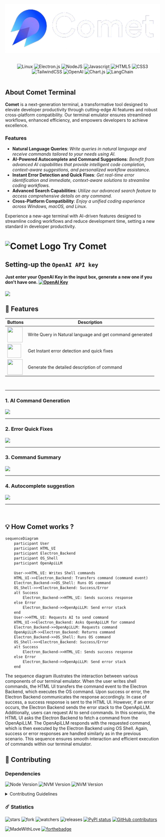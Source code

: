 <div align="center">
<a href="">
    <img alt="comet" src="assets/comet-logo.png" height=160 width=550>
</a>
</div>

<br/>
<div>
<div align="center">

![Linux](https://img.shields.io/badge/Linux-FCC624?style-plastic-green&logo=linux&logoColor=black)
![Electron.js](https://img.shields.io/badge/Electron-191970?style-plastic-green&logo=Electron&logoColor=white)
![NodeJS](https://img.shields.io/badge/node.js-6DA55F?style-plastic-green&logo=node.js&logoColor=white)
![Javascript](https://img.shields.io/badge/JavaScript-323330?style-plastic-green&logo=javascript&logoColor=F7DF1E)
![HTML5](https://img.shields.io/badge/html5-%23E34F26.svg?style-plastic-green&logo=html5&logoColor=white)
![CSS3](https://img.shields.io/badge/css3-%231572B6.svg?style-plastic-green&logo=css3&logoColor=white)
![TailwindCSS](https://img.shields.io/badge/Tailwind_CSS-38B2AC?style-plastic-green&logo=tailwind-css&logoColor=white)
![OpenAI](https://img.shields.io/badge/OpenAI-412991.svg?style-plastic-green&logo=OpenAI&logoColor=white)
![Chart.js](https://img.shields.io/badge/chart.js-F5788D.svg?style-plastic-green&logo=chart.js&logoColor=white)
![LangChain](https://img.shields.io/badge/langchain-purple)
<br/>
<br/>

<!-- ![ElectronJS](https://img.shields.io/badge/Electron-2B2E3A?style-plastic-green&logo=electron&logoColor=9FEAF9)
![Electron.js](https://img.shields.io/badge/Electron-47848F.svg?style-plastic-green&logo=Electron&logoColor=white) -->
<!--
![Javascript](https://img.shields.io/badge/JavaScript-F7DF1E.svg?style-plastic-green&logo=JavaScript&logoColor=black) -->

</div>

</div align="left" >

## About Comet Terminal

**Comet** is a next-generation terminal, a transformative tool designed to elevate developer productivity through cutting-edge AI features and robust cross-platform compatibility. Our terminal emulator ensures streamlined workflows, enhanced efficiency, and empowers developers to achieve excellence.
</br>

### Features

- **Natural Language Queries**: _Write queries in natural language and receive commands tailored to your needs using AI._
- **AI-Powered Autocomplete and Command Suggestions**: _Benefit from advanced AI capabilities that provide intelligent code completion, context-aware suggestions, and personalized workflow assistance._
- **Instant Error Detection and Quick Fixes**: _Get real-time error identification and immediate, context-aware solutions to streamline coding workflows._
- **Advanced Search Capabilities**: _Utilize our advanced search feature to access comprehensive details on any command._
- **Cross-Platform Compatibility**: _Enjoy a unified coding experience across Windows, macOS, and Linux._

Experience a new-age terminal with AI-driven features designed to streamline coding workflows and reduce development time, setting a new standard in developer productivity.

<h1><img src="assets/comet-logo-short.png" alt="Comet Logo" width="25" height="25"> Try Comet</h1>

<!-- `Link to install`
Screenshot of landing page-->

## Setting-up the `OpenAI API key`

<h4>Just enter your OpenAI Key in the input box, generate a new one if you don't have one.        <a href="https://platform.openai.com/api-keys" alt="see here"><img src="https://img.shields.io/badge/API_key-create_new-green?style=plastic&logo=OpenAI&logoColor=white" alt="OpenAI Key"></a></h4>

<img align="center" width="400" src="https://github.com/vedanti-u/comet-terminal/blob/main/screenshots/comet-keypopup.png" />

## 🚀 Features

|  Buttons | Description |
| ------------- | ------------- |
| <img align="center" src="https://github.com/vedanti-u/comet-terminal/blob/main/assets/icon-ai.png" width="50" height="50"/>  | Write Query in Natural language and get command generated  |
| <img align="center" src="https://github.com/vedanti-u/comet-terminal/blob/main/assets/icon-search.png" width="45" height="45"/>   | Get Instant error detection and quick fixes |
| <img align="center" src="https://github.com/vedanti-u/comet-terminal/blob/main/assets/ai-summary-64px.png" width="50" height="50"/>  | Generate the detailed description of command  |
</br>

------

<h3> 1. AI Command Generation</h3>
<img align="center"  src="https://github.com/vedanti-u/comet-terminal/blob/readme-update/screenshots/comet-ai-command.png" />

------

<h3> 2. Error Quick Fixes</h3>
<img align="center"  src="https://github.com/vedanti-u/comet-terminal/blob/readme-update/screenshots/comet-ai-error.png" />

------

<h3> 3. Command Summary</h3>
<img align="center"  src="https://github.com/vedanti-u/comet-terminal/blob/readme-update/screenshots/comet-ai-summary-1.png" />

------

<h3> 4. Autocomplete suggestion</h3>
<img align="center"  src="https://github.com/vedanti-u/comet-terminal/blob/readme-update/screenshots/comet-autosuggestion.png" />

------

</br>

## 💡 How Comet works ?

```mermaid
sequenceDiagram
    participant User
    participant HTML_UI
    participant Electron_Backend
    participant OS_Shell
    participant OpenApiLLM

    User->>HTML_UI: Writes Shell commands
    HTML_UI->>Electron_Backend: Transfers command (command event)
    Electron_Backend->>OS_Shell: Runs OS command
    OS_Shell->>+Electron_Backend: Success/Error
    alt Success
        Electron_Backend->>HTML_UI: Sends success response
    else Error
        Electron_Backend->>OpenApiLLM: Send error stack
    end
    User->>HTML_UI: Requests AI to send command
    HTML_UI->>Electron_Backend: Asks OpenApiLLM for command
    Electron_Backend->>OpenApiLLM: Requests command
    OpenApiLLM->>Electron_Backend: Returns command
    Electron_Backend->>OS_Shell: Runs OS command
    OS_Shell->>+Electron_Backend: Success/Error
    alt Success
        Electron_Backend->>HTML_UI: Sends success response
    else Error
        Electron_Backend->>OpenApiLLM: Send error stack
    end

```

The sequence diagram illustrates the interaction between various components of our terminal emulator. When the user writes shell commands, the HTML UI transfers the command event to the Electron Backend, which executes the OS command. Upon success or error, the Electron Backend communicates the response accordingly. In case of success, a success response is sent to the HTML UI. However, if an error occurs, the Electron Backend sends the error stack to the OpenApiLLM. Additionally, users can request AI to send commands. In this scenario, the HTML UI asks the Electron Backend to fetch a command from the OpenApiLLM. The OpenApiLLM responds with the requested command, which is then executed by the Electron Backend using OS Shell. Again, success or error responses are handled similarly as in the previous scenario. This sequence ensures smooth interaction and efficient execution of commands within our terminal emulator.

## 🤝 Contributing

### Dependencies

![Node Version](https://img.shields.io/badge/node-v20.11.1-blue?style=For-the-badge) ![NVM Version](https://img.shields.io/badge/nvm-v0.39.1-green?style=For-the-badge) ![NVM Version](https://img.shields.io/badge/Electron-v^29.1.4-red?style-plastic&logo=Electron&logoColor=white&style=)

<details close>
  <summary>Contributing Guidelines</summary>

### Fork this repository
<img align="right" width="400" src="https://github.com/vedanti-u/readme-assets/blob/main/fork-the-repo.png" alt="fork this repository" />
<h4>Fork this repository by clicking on the fork button on the top of this page. This will create a copy of this repository in your account.
</h4>

</br>
</br>
</br>
</br>

### Clone the repository

<img align="right" width="300" src="https://github.com/vedanti-u/readme-assets/blob/main/copy-cloning-url.png" alt="fork this repository" />
<img align="right" width="300" src="https://github.com/vedanti-u/readme-assets/blob/main/clone-button.png" />


<h4>Now clone the forked repository to your machine. Go to your GitHub account, open the forked repository, click on the code button and then click the _copy to clipboard_ icon, this is the COPIED_URL.</h4>
</br>
</br>
</br>
</br>
</br>

_Open a terminal and run the following git command:_

```git
git clone "COPIED_URL"
```

e.g : `git clone https://github.com/vedanti-u/db.ai.git`
</br>

---

### Install dependencies

```bash
npm install
```

---

### Create a branch

Change to the repository directory on your computer (if you are not already there):

```bash
$ cd comet-terminal
```

Now create a branch using the `git checkout` command:

```bash
$ git checkout -b new-branch-name
```

e.g : `git checkout -b feature/ai-autocomplete`

**Name your branch according to the feature you are working on :**

e.g : you want to work on creating autocomplete feature, name your branch like `feature/ai-autocomplete`

_(follow this naming convention i.e using "-" in between)_

### _Contribute to Code_

#### :closed_lock_with_key: Create a `.env` File with format

### Create a pull request

  <details>
   <summary>How to create pull request</summary>
  </br>
  Once you have modified an existing file or added a new file to the project of your choice, you can stage it to your local repository, which we can do with the `git add` command. In our example, `filename.md`, we will type the following command.

<code>$ git add filename.md</code>

where filename is the file you have modified or created

If you are looking to add all the files you have modified in a particular directory, you can stage them all with the following command:
`git add .` Or, alternatively, you can type `git add -all` for all new files to be staged.

<h3>Commiting the changes</h3>
<code>git commit -m "Added autocomplete feature"</code>

<h3>To PUSH your branch to your remote main</h3>
<code>$ git push --set-upstream origin your-branch-name</code>
</br>

e.g : `$ git push --set-upstream origin feature/ai-autocomplete`

<h4>Open Github</h4>
<img align="right" width="300" src="https://github.com/vedanti-u/readme-assets/blob/main/compare-and-pulll-request.png" alt="compare and pull request" />
click on compare & pull request
</br>
<img align="right" width="300" src="https://github.com/vedanti-u/readme-assets/blob/main/create-pull-request.png" alt="create pull request" />
write a description for your pull request specifing the changes you have made, title it and then, Click on create pull request

_your branch will be merged on code review_

  </details>
</details>


### ☄️ Statistics
![stars](https://img.shields.io/github/stars/vedanti-u/Comet-Terminal.svg)
![fork](https://img.shields.io/github/forks/vedanti-u/Comet-Terminal.svg)
![watchers](https://img.shields.io/github/watchers/vedanti-u/Comet-Terminal.svg)
![releases](https://img.shields.io/github/release/vedanti-u/Comet-Terminal.svg)
[![PyPI status](https://img.shields.io/pypi/status/ansicolortags.svg)](https://pypi.python.org/pypi/ansicolortags/)
[![GitHub contributors](https://badgen.net/github/contributors/vedanti-u/Comet-Terminal)](https://GitHub.com/vedanti-u/Comet-Terminal/graphs/contributors/)
</br>

![MadeWithLove](http://ForTheBadge.com/images/badges/built-with-love.svg) [![forthebadge](https://forthebadge.com/images/badges/license-mit.svg)](https://forthebadge.com)

